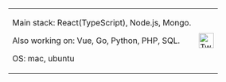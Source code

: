 <table>
  <tr>
    <td>
      <p>Main stack: React(TypeScript), Node.js, Mongo.</p>
      <p>Also working on: Vue, Go, Python, PHP, SQL.<br/></p>
       <p>OS: mac, ubuntu</p>
    </td>
    <td>
      <a href="https://twitter.com/DavidMaromIl"><img src="https://www.pngkey.com/png/full/2-27646_twitter-logo-png-transparent-background-logo-twitter-png.png" alt="Twitter" width="30px"></a>
    </td>

